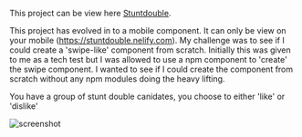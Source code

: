 This project can be view here [Stuntdouble](https://stuntdouble.netlify.com).

This project has evolved in to a mobile component. It can only be view on your mobile (https://stuntdouble.nelify.com).
My challenge was to see if I could create a 'swipe-like' component from scratch. Initially this was given to me as a tech test but I was allowed to use a npm component to 'create' the swipe component. I wanted to see if I could create the component from scratch without any npm modules doing the heavy lifting. 

You have a group of stunt double canidates, you choose to either 'like' or 'dislike'  

![screenshot](https://user-images.githubusercontent.com/20236080/68892844-c216b180-071b-11ea-8552-0e969f137bb0.png)

